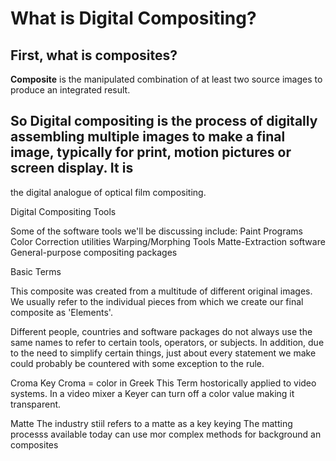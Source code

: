# What is Digital Compositing?


## First, what is __composites__?

__Composite__ is the manipulated combination of at least two source images to produce an integrated result.

## So __Digital compositing__ is the process of digitally assembling multiple images to make a final image, typically for print, motion pictures or screen display. It is 
the digital analogue of optical film compositing.

Digital Compositing Tools

Some of the software tools we'll be discussing include:
Paint Programs
Color Correction utilities
Warping/Morphing Tools
Matte-Extraction software
General-purpose compositing packages

Basic Terms

This composite was created from a multitude of different original images. We usually refer to the individual pieces from which we create our final composite as 'Elements'. 

Different people, countries and software packages do not always use the same names to refer to certain tools, operators, or subjects. In addition, due to the need to simplify certain things, just about every statement we make could probably be countered with some exception to the rule.

Croma Key 
Croma = color in Greek 
This Term hostorically applied to video systems.
In a video mixer a Keyer can turn off a color value making it transparent.

Matte
The industry stiil refers to a matte as a key keying
The matting processs available today can use mor complex methods for background an composites



